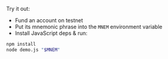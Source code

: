 Try it out:

* Fund an account on testnet
* Put its mnemonic phrase into the `MNEM` environment variable
* Install JavaScript deps & run:

```bash
npm install
node demo.js "$MNEM"
```
